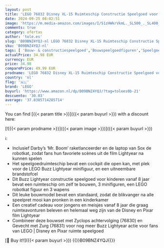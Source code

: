 ```yaml
---
layout: post
title: 'LEGO 76832 Disney XL-15 Ruimteschip Constructie Speelgoed voor Kinderen vanaf 8 Jaar met Ruimte Figuren en Buzz Lightyear Minifiguur'
date: 2024-09-25 08:02:51
image: 'https://m.media-amazon.com/images/I/51zHWkrVkmL._SL500_._SL400_.jpg'
comments: true
category: ofertas
author: 'tole.es'
slug: 'B09BNZ4YQJ-nl LEGO 76832 Disney XL-15 Ruimteschip Constructie Speelgoed...'
sku: 'B09BNZ4YQJ-nl'
tags: [ 'Bouw- & constructiespeelgoed','Bouwspeelgoedfiguren','Speelgoed & spellen','lego','🇳🇱', ]
actualPrice: 34.98 EUR
currency: EUR
price: 34.98
comparePrice: 49.99 EUR
prodname: 'LEGO 76832 Disney XL-15 Ruimteschip Constructie Speelgoed voor Kinderen vanaf 8 Jaar met Ruimte Figuren en Buzz Lightyear Minifiguur'
country: 'nl'
flag: '🇳🇱'
brand: 'LEGO'
buyurl: 'https://www.amazon.nl/dp/B09BNZ4YQJ/?tag=tolees0b-21'
descuento: '30.03'
average: '37.8385714285714'
---
```


You can find [{{< param title >}}]({{< param buyurl >}}) with a discount here:

[![{{< param prodname >}}]({{< param image >}})]({{< param buyurl >}})

ℹ️:

- Inclusief Darby’s ‘Mr. Boom’ raketlanceerder en de laptop van Sox de robotkat, zodat fans hun favoriete scènes uit de film Lightyear na kunnen spelen
- Het speelgoedruimteschip bevat een cockpit die open kan, met plek voor de LEGO Buzz Lightyear minifiguur, en een uitneembare brandstofcel
- Dit Buzz Lightyear constructie speelgoed voor kinderen vanaf 8 jaar bevat een ruimteschip om zelf te bouwen, 3 minifiguren, een LEGO robotkat figuur en 3 wapens
- Dit leuke bouwmodel bevat een standaard, zodat de blikvanger na alle speelpret mooi kan pronken in een kinderkamer
- Een creatief cadeau voor jongens en meisjes vanaf 8 jaar die graag ruimteavonturen beleven en helemaal weg zijn van de Disney en Pixar film Lightyear
- Combineer deze bouwset met Zyclops achtervolging (76830) en Gevecht met Zurg (76831) voor nog meer Buzz Lightyear actie voor fans van LEGO | Disney en Pixar ruimte speelgoed

[🛒 Buy it!!]({{< param buyurl >}})
{{<world>}}B09BNZ4YQJ{{</world>}}
